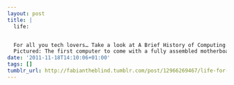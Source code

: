 ```yaml
---
layout: post
title: |
  life:


  For all you tech lovers… Take a look at A Brief History of Computing.
  Pictured: The first computer to come with a fully assembled motherboard (central printed circuit board), it sold for $666.66 and let Apple begin a three-decades-and-counting run as a global trendsetter among tech lovers.
date: '2011-11-18T14:10:06+01:00'
tags: []
tumblr_url: http://fabiantheblind.tumblr.com/post/12966269467/life-for-all-you-tech-lovers-take-a-look-at-a
---
```

